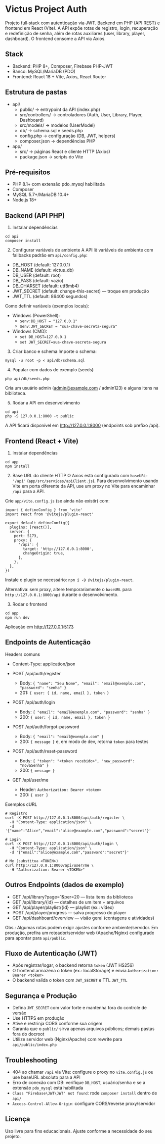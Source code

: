 # Victus Project Auth

Projeto full‑stack com autenticação via JWT. Backend em PHP (API REST) e frontend em React (Vite). A API expõe rotas de registro, login, recuperação e redefinição de senha, além de rotas auxiliares (user, library, player, dashboard). O frontend consome a API via Axios.

## Stack
- Backend: PHP 8+, Composer, Firebase PHP‑JWT
- Banco: MySQL/MariaDB (PDO)
- Frontend: React 18 + Vite, Axios, React Router

## Estrutura de pastas
- api/
  - public/ → entrypoint da API (index.php)
  - src/controllers/ → controladores (Auth, User, Library, Player, Dashboard)
  - src/models/ → modelos (UserModel)
  - db/ → schema.sql e seeds.php
  - config.php → configuração (DB, JWT, helpers)
  - composer.json → dependências PHP
- app/
  - src/ → páginas React e cliente HTTP (Axios)
  - package.json → scripts do Vite

## Pré‑requisitos
- PHP 8.1+ com extensão pdo_mysql habilitada
- Composer
- MySQL 5.7+/MariaDB 10.4+
- Node.js 18+

## Backend (API PHP)

1) Instalar dependências
```
cd api
composer install
```

2) Configurar variáveis de ambiente
A API lê variáveis de ambiente com fallbacks padrão em `api/config.php`:
- DB_HOST (default: 127.0.0.1)
- DB_NAME (default: victus_db)
- DB_USER (default: root)
- DB_PASS (default: vazio)
- DB_CHARSET (default: utf8mb4)
- JWT_SECRET (default: change-this-secret) — troque em produção
- JWT_TTL (default: 86400 segundos)

Como definir variáveis (exemplos locais):
- Windows (PowerShell):
  - `$env:DB_HOST = "127.0.0.1"`
  - `$env:JWT_SECRET = "sua-chave-secreta-segura"`
- Windows (CMD):
  - `set DB_HOST=127.0.0.1`
  - `set JWT_SECRET=sua-chave-secreta-segura`

3) Criar banco e schema
Importe o schema:
```
mysql -u root -p < api/db/schema.sql
```

4) Popular com dados de exemplo (seeds)
```
php api/db/seeds.php
```
Cria um usuário admin (admin@example.com / admin123) e alguns itens na biblioteca.

5) Rodar a API em desenvolvimento
```
cd api
php -S 127.0.0.1:8000 -t public
```
A API ficará disponível em http://127.0.0.1:8000 (endpoints sob prefixo /api).

## Frontend (React + Vite)

1) Instalar dependências
```
cd app
npm install
```

2) Base URL do cliente HTTP
O Axios está configurado com `baseURL: '/api'` (`app/src/services/apiClient.js`). Para desenvolvimento usando Vite em porta diferente da API, use um proxy no Vite para encaminhar `/api` para a API.

Crie `app/vite.config.js` (se ainda não existir) com:
```
import { defineConfig } from 'vite'
import react from '@vitejs/plugin-react'

export default defineConfig({
  plugins: [react()],
  server: {
    port: 5173,
    proxy: {
      '/api': {
        target: 'http://127.0.0.1:8000',
        changeOrigin: true,
      },
    },
  },
})
```
Instale o plugin se necessário: `npm i -D @vitejs/plugin-react`.

Alternativa: sem proxy, altere temporariamente o `baseURL` para `http://127.0.0.1:8000/api` durante o desenvolvimento.

3) Rodar o frontend
```
cd app
npm run dev
```
Aplicação em http://127.0.0.1:5173

## Endpoints de Autenticação

Headers comuns
- Content-Type: application/json

- POST /api/auth/register
  - Body: `{ "name": "Seu Nome", "email": "email@exemplo.com", "password": "senha" }`
  - 201: `{ user: { id, name, email }, token }`

- POST /api/auth/login
  - Body: `{ "email": "email@exemplo.com", "password": "senha" }`
  - 200: `{ user: { id, name, email }, token }`

- POST /api/auth/forgot-password
  - Body: `{ "email": "email@exemplo.com" }`
  - 200: `{ message }` e, em modo de dev, retorna `token` para testes

- POST /api/auth/reset-password
  - Body: `{ "token": "<token recebido>", "new_password": "novaSenha" }`
  - 200: `{ message }`

- GET /api/user/me
  - Header: `Authorization: Bearer <token>`
  - 200: `{ user }`

Exemplos cURL
```
# Registro
curl -X POST http://127.0.0.1:8000/api/auth/register \
  -H "Content-Type: application/json" \
  -d '{"name":"Alice","email":"alice@example.com","password":"secret"}'

# Login
curl -X POST http://127.0.0.1:8000/api/auth/login \
  -H "Content-Type: application/json" \
  -d '{"email":"alice@example.com","password":"secret"}'

# Me (substitua <TOKEN>)
curl http://127.0.0.1:8000/api/user/me \
  -H "Authorization: Bearer <TOKEN>"
```

## Outros Endpoints (dados de exemplo)
- GET /api/library?page=1&per=20 — lista itens da biblioteca
- GET /api/library/{id} — detalhes de um item + arquivos
- GET /api/player/playlist/{id} — playlist (ex.: vídeo)
- POST /api/player/progress — salva progresso do player
- GET /api/dashboard/overview — visão geral (contagens e atividades)

Obs.: Algumas rotas podem exigir ajustes conforme ambiente/servidor. Em produção, prefira um roteador/servidor web (Apache/Nginx) configurado para apontar para `api/public`.

## Fluxo de Autenticação (JWT)
- Após registrar/logar, o backend retorna `token` (JWT HS256)
- O frontend armazena o token (ex.: localStorage) e envia `Authorization: Bearer <token>`
- O backend valida o token com `JWT_SECRET` e TTL `JWT_TTL`

## Segurança e Produção
- Defina `JWT_SECRET` com valor forte e mantenha fora do controle de versão
- Use HTTPS em produção
- Ative e restrinja CORS conforme sua origem
- Garanta que o `public/` sirva apenas arquivos públicos; demais pastas fora do docroot
- Utilize servidor web (Nginx/Apache) com rewrite para `api/public/index.php`

## Troubleshooting
- 404 ao chamar `/api` via Vite: configure o proxy no `vite.config.js` ou use baseURL absoluto para a API
- Erro de conexão com DB: verifique `DB_HOST`, usuário/senha e se a extensão `pdo_mysql` está habilitada
- `Class "Firebase\JWT\JWT" not found`: rode `composer install` dentro de `api/`
- `Access-Control-Allow-Origin`: configure CORS/reverse proxy/servidor

## Licença
Uso livre para fins educacionais. Ajuste conforme a necessidade do seu projeto.
